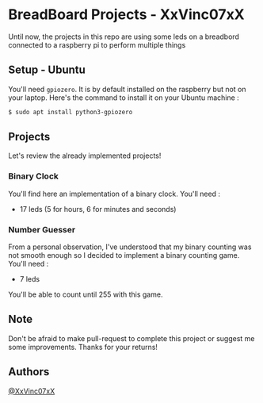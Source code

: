 # BreadBoard Projects - XxVinc07xX

Until now, the projects in this repo are using some leds on a breadbord connected to a raspberry pi to perform multiple things

## Setup - Ubuntu

You'll need `gpiozero`. It is by default installed on the raspberry but not on your laptop.
Here's the command to install it on your Ubuntu machine : 

```sh
$ sudo apt install python3-gpiozero
```

## Projects

Let's review the already implemented projects!

### Binary Clock
You'll find here an implementation of a binary clock. 
You'll need : 
- 17 leds (5 for hours, 6 for minutes and seconds)

### Number Guesser
From a personal observation, I've understood that my binary counting was not smooth enough so I decided to implement a binary counting game.
You'll need : 
- 7 leds

You'll be able to count until 255 with this game.

## Note

Don't be afraid to make pull-request to complete this project or suggest me some improvements.
Thanks for your returns!


## Authors
[@XxVinc07xX](https://github.com/XxVinc07xX)